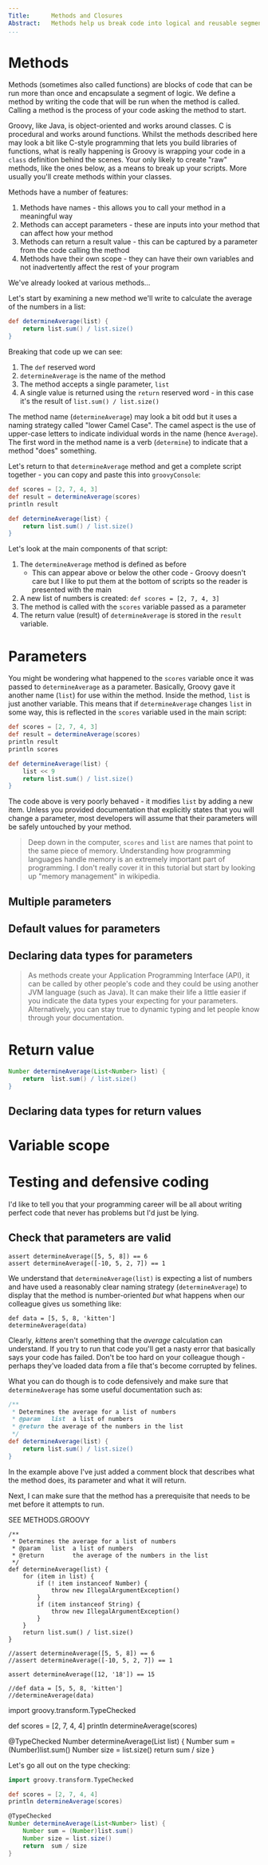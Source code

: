 ```yaml
---
Title:		Methods and Closures  
Abstract:	Methods help us break code into logical and reusable segments. Closures let us store these methods as variables so that we can pass them around to be used by other methods.  
...
```


# Methods
Methods (sometimes also called functions) are blocks of code that can be run more than once and encapsulate a segment of logic. We define a method by writing the code that will be run when the method is called. Calling a method is the process of your code asking the method to start.

Groovy, like Java, is object-oriented and works around classes. C is procedural and works around functions. Whilst the methods described here may look a bit like C-style programming that lets you build libraries of functions, what is really happening is Groovy is wrapping your code in a `class` definition behind the scenes. Your only likely to create "raw" methods, like the ones below, as a means to break up your scripts. More usually you'll create methods within your classes.

<!-- TODO: Link to the methods section in Objects tutorial -->

Methods have a number of features:

1. Methods have names - this allows you to call your method in a meaningful way
2. Methods can accept parameters - these are inputs into your method that can affect how your method 
3. Methods can return a result value - this can be captured by a parameter from the code calling the method
4. Methods have their own scope - they can have their own variables and not inadvertently affect the rest of your program

We've already looked at various methods...

Let's start by examining a new method we'll write to calculate the average of the numbers in a list:

```groovy
def determineAverage(list) {
    return list.sum() / list.size()
}
```

Breaking that code up we can see:

1. The `def` reserved word
1. `determineAverage` is the name of the method
1. The method accepts a single parameter, `list`
1. A single value is returned using the `return` reserved word - in this case it's the result of `list.sum() / list.size()`

The method name (`determineAverage`) may look a bit odd but it uses a naming strategy called "lower Camel Case". The camel aspect is the use of upper-case letters to indicate individual words in the name (hence `Average`). The first word in the method name is a verb (`determine`) to indicate that a method "does" something.

<!-- TODO: Link to naming strategies -->

Let's return to that `determineAverage` method and get a complete script together - you can copy and paste this into `groovyConsole`:

```groovy
def scores = [2, 7, 4, 3]
def result = determineAverage(scores)
println result

def determineAverage(list) {
    return list.sum() / list.size()
}
```

Let's look at the main components of that script:

1. The `determineAverage` method is defined as before
    * This can appear above or below the other code - Groovy doesn't care but I like to put them at the bottom of scripts so the reader is presented with the main 
1. A new list of numbers is created: `def scores = [2, 7, 4, 3]`
1. The method is called with the `scores` variable passed as a parameter
1. The return value (result) of `determineAverage` is stored in the `result` variable.

# Parameters
You might be wondering what happened to the `scores` variable once it was passed to `determineAverage` as a parameter. Basically, Groovy gave it another name (`list`) for use within the method. Inside the method, `list` is just another variable. This means that if `determineAverage` changes `list` in some way, this is reflected in the `scores` variable used in the main script:

```groovy
def scores = [2, 7, 4, 3]
def result = determineAverage(scores)
println result
println scores

def determineAverage(list) {
    list << 9
    return list.sum() / list.size()
}
```

The code above is very poorly behaved - it modifies `list` by adding a new item. Unless you provided documentation that explicitly states that you will change a parameter, most developers will assume that their parameters will be safely untouched by your method.

>Deep down in the computer, `scores` and `list` are names that point to the same piece of memory. Understanding how programming languages handle memory is an extremely important part of programming. I don't really cover it in this tutorial but start by looking up "memory management" in wikipedia.

## Multiple parameters

## Default values for parameters

## Declaring data types for parameters

> As methods create your Application Programming Interface (API), it can be called by other people's code and they could be using another JVM language (such as Java). It can make their life a little easier if you indicate the data types your expecting for your parameters. Alternatively, you can stay true to dynamic typing and let people know through your documentation.

# Return value

```groovy
Number determineAverage(List<Number> list) { 
    return  list.sum() / list.size()
}
```

## Declaring data types for return values

# Variable scope



# Testing and defensive coding
I'd like to tell you that your programming career will be all about writing perfect code that never has problems but I'd just be lying. 

## Check that parameters are valid

````
assert determineAverage([5, 5, 8]) == 6
assert determineAverage([-10, 5, 2, 7]) == 1
````

We understand that `determineAverage(list)` is expecting a list of numbers and have used a reasonably clear naming strategy (`determineAverage`) to display that the method is number-oriented *but* what happens when our colleague gives us something like:

````
def data = [5, 5, 8, 'kitten']
determineAverage(data)
````

Clearly, _kittens_ aren't something that the _average_ calculation can understand. If you try to run that code you'll get a nasty error that basically says your code has failed. Don't be too hard on your colleague though - perhaps they've loaded data from a file that's become corrupted by felines.

What you can do though is to code defensively and make sure that `determineAverage` has some useful documentation such as: 

````groovy
/**
 * Determines the average for a list of numbers
 * @param   list  a list of numbers
 * @return the average of the numbers in the list
 */
def determineAverage(list) {
    return list.sum() / list.size()
}
````

In the example above I've just added a comment block that describes what the method does, its parameter and what it will return.

Next, I can make sure that the method has a prerequisite that needs to be met before it attempts to run.

SEE METHODS.GROOVY

```
/**
 * Determines the average for a list of numbers
 * @param   list  a list of numbers
 * @return        the average of the numbers in the list
 */
def determineAverage(list) {
    for (item in list) {
        if (! item instanceof Number) {
            throw new IllegalArgumentException()
        }
        if (item instanceof String) {
            throw new IllegalArgumentException()
        }
    }
    return list.sum() / list.size()
}

//assert determineAverage([5, 5, 8]) == 6
//assert determineAverage([-10, 5, 2, 7]) == 1

assert determineAverage([12, '18']) == 15

//def data = [5, 5, 8, 'kitten']
//determineAverage(data)
```
import groovy.transform.TypeChecked

def scores = [2, 7, 4, 4]
println determineAverage(scores)

@TypeChecked
Number determineAverage(List<Number> list) {
    Number sum = (Number)list.sum()
    Number size = list.size()
    return  sum / size
}

Let's go all out on the type checking:

```groovy
import groovy.transform.TypeChecked

def scores = [2, 7, 4, 4]
println determineAverage(scores)

@TypeChecked
Number determineAverage(List<Number> list) {
    Number sum = (Number)list.sum()
    Number size = list.size()
    return  sum / size
}
```
